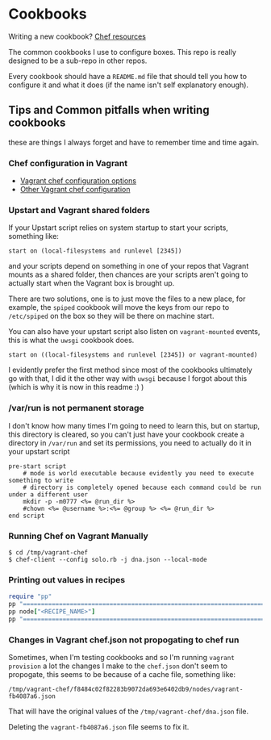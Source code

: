 # Cookbooks

Writing a new cookbook? [Chef resources](https://docs.chef.io/resource.html)

The common cookbooks I use to configure boxes. This repo is really designed to be a sub-repo in other repos.

Every cookbook should have a `README.md` file that should tell you how to configure it and what it does (if the name isn't self explanatory enough).


## Tips and Common pitfalls when writing cookbooks

these are things I always forget and have to remember time and time again.


### Chef configuration in Vagrant

* [Vagrant chef configuration options](https://www.vagrantup.com/docs/provisioning/chef_common.html)
* [Other Vagrant chef configuration](https://www.vagrantup.com/docs/provisioning/chef_solo.html)


### Upstart and Vagrant shared folders

If your Upstart script relies on system startup to start your scripts, something like:

    start on (local-filesystems and runlevel [2345])

and your scripts depend on something in one of your repos that Vagrant mounts as a shared folder, then chances are your scripts aren't going to actually start when the Vagrant box is brought up.

There are two solutions, one is to just move the files to a new place, for example, the `spiped` cookbook will move the keys from our repo to `/etc/spiped` on the box so they will be there on machine start.

You can also have your upstart script also listen on `vagrant-mounted` events, this is what the `uwsgi` cookbook does.

    start on ((local-filesystems and runlevel [2345]) or vagrant-mounted)

I evidently prefer the first method since most of the cookbooks ultimately go with that, I did it the other way with `uwsgi` because I forgot about this (which is why it is now in this readme :) )


### /var/run is not permanent storage

I don't know how many times I'm going to need to learn this, but on startup, this directory is cleared, so you can't just have your cookbook create a directory in `/var/run` and set its permissions, you need to actually do it in your upstart script

    pre-start script
        # mode is world executable because evidently you need to execute something to write
        # directory is completely opened because each command could be run under a different user
        mkdir -p -m0777 <%= @run_dir %>
        #chown <%= @username %>:<%= @group %> <%= @run_dir %>
    end script


### Running Chef on Vagrant Manually

    $ cd /tmp/vagrant-chef
    $ chef-client --config solo.rb -j dna.json --local-mode


### Printing out values in recipes

```ruby
require "pp"
pp "======================================================================="
pp node["<RECIPE_NAME>"]
pp "======================================================================="
```


### Changes in Vagrant chef.json not propogating to chef run

Sometimes, when I'm testing cookbooks and so I'm running `vagrant provision` a lot 
the changes I make to the `chef.json` don't seem to propogate, this seems to be because
of a cache file, something like:

```
/tmp/vagrant-chef/f8484c02f82283b9072da693e6402db9/nodes/vagrant-fb4087a6.json
```

That will have the original values of the `/tmp/vagrant-chef/dna.json` file.

Deleting the `vagrant-fb4087a6.json` file seems to fix it.

